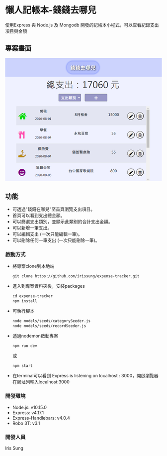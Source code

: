 # 懶人記帳本-錢錢去哪兒
使用Express 與 Node.js 及 Mongodb 開發的記帳本小程式，可以查看紀錄支出項目與金額

## 專案畫面
![image](https://github.com/irissung/expense-tracker/blob/master/public/image/homepage.PNG)

## 功能
- 可透過"錢錢在哪兒"至首頁瀏覽支出項目。
- 首頁可以看到支出總金額。
- 可以篩選支出類別，並顯示此類別的合計支出金額。
- 可以新增一筆支出。
- 可以編輯支出 (一次只能編輯一筆)。
- 可以刪除任何一筆支出 (一次只能刪除一筆)。

### 啟動方式
- 將專案clone到本地端
  ```
  git clone https://github.com/irissung/expense-tracker.git
  ```

- 進入到專案資料夾後，安裝packages
  ```
  cd expense-tracker
  npm install
  ```

- 可執行腳本
  ```
  node models/seeds/categorySeeder.js
  node models/seeds/recordSeeder.js
  ```

- 透過nodemon啟動專案
  ```
  npm run dev
  ```
  或
  ```
  npm start
  ```

- 在terminal可以看到 Express is listening on localhost : 3000，開啟瀏覽器在網址列輸入localhost:3000

### 開發環境
- Node.js: v10.15.0
- Express: v4.17.1
- Express-Handlebars: v4.0.4
- Robo 3T: v3.1

### 開發人員
Iris Sung